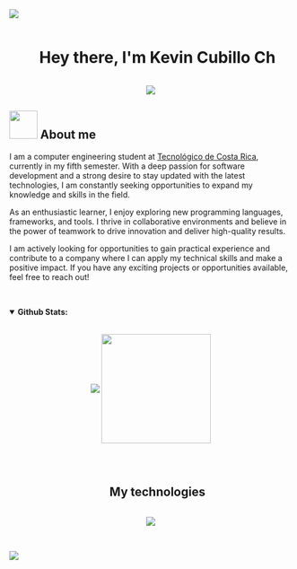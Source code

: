<!--horizontal divider(gradiant)-->
<img src="https://user-images.githubusercontent.com/73097560/115834477-dbab4500-a447-11eb-908a-139a6edaec5c.gif">

<!--h1 without bottom border-->
<div id="user-content-toc">
  <ul align="center">
    <summary><h1 style="display: inline-block">Hey there, I'm Kevin Cubillo Ch</h1></summary>
  </ul>
</div>


<p align="center">
  <a href="https://github.com/DenverCoder1/readme-typing-svg"><img src="https://readme-typing-svg.herokuapp.com?lines=Software+Developer;Data+Structures%20|%20Algorithms%20|%20OOP%20;Database+Design%20|%20Rest+Api|%20MVC%20;Always%20learning&center=true&width=500&height=50"></a>
</p>



## <picture><img src="https://github.com/7oSkaaa/7oSkaaa/blob/main/Images/about_me.gif?raw=true" width="50px"></picture> About me


I am a computer engineering student at [Tecnológico de Costa Rica](https://www.tec.ac.cr/), currently in my fifth semester. With a deep passion for software development and a strong desire to stay updated with the latest technologies, I am constantly seeking opportunities to expand my knowledge and skills in the field.

As an enthusiastic learner, I enjoy exploring new programming languages, frameworks, and tools. I thrive in collaborative environments and believe in the power of teamwork to drive innovation and deliver high-quality results.

I am actively looking for opportunities to gain practical experience and contribute to a company where I can apply my technical skills and make a positive impact. If you have any exciting projects or opportunities available, feel free to reach out!

&nbsp;
&nbsp;


<details open="">
<summary>
  <strong>Github Stats:</strong>
</summary>
<br/>
<p align="center">
    <img align="center" src="https://github-readme-stats.vercel.app/api?username=KevinCubillo&show_icons=true&hide_border=true&title_color=94b4a4&amp&icon_color=FFFFFF&amp&text_color=FFFFFF&amp&bg_color=000000&count_private=true&include_all_commits=true"/>
    <img align="center" height="195px" src="https://github-readme-stats.vercel.app/api/top-langs/?username=KevinCubillo&text_color=FFFFFF&bg_color=000000&title_color=94b4a4&langs_count=15&layout=compact&hide_border=true" />
</p>
</details>
<br/>


<!--h1 without bottom border-->
<div id="user-content-toc">
  <ul align="center">
    <summary><h2 style="display: inline-block">My technologies</summary>
  </ul>
</div>
<!--tech stack icons-->
<p align="center">
  <a href="https://skillicons.dev">
    <img src="https://skillicons.dev/icons?i=github,c,cpp,java,maven,hibernate,css,discord,html,idea,java,js,linux,mongodb,mysql,nodejs,angular,postman,py,ts,vscode&perline=14" />
  </a>
</p>

  &nbsp;
  
<!--horizontal divider(gradiant)-->
<img src="https://user-images.githubusercontent.com/73097560/115834477-dbab4500-a447-11eb-908a-139a6edaec5c.gif">
